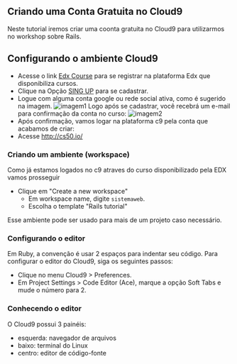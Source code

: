 
## Criando uma Conta Gratuita no Cloud9

Neste tutorial iremos criar uma coonta gratuita no Cloud9 para utilizarmos no workshop sobre Rails.

## Configurando o ambiente Cloud9
- Acesse o link [Edx Course](https://www.edx.org/course/introduction-computer-science-harvardx-cs50x) para se registrar na plataforma Edx que disponibiliza cursos.
- Clique na Opção [SING UP](https://courses.edx.org/register) para se cadastrar.
- Logue com alguma conta google ou rede social ativa, como é sugerido na imagem.
![imagem1](/imagens/Imagem1.png)
 Logo após se cadastrar, você recebrá um e-mail para confirmação da conta no curso:
![imagem2](/imagens/Imagem2.png)
- Após confirmação, vamos logar na plataforma c9 pela conta que acabamos de criar:
- Acesse <http://cs50.io/> 

### Criando um ambiente (workspace)

Como já estamos logados no c9 atraves do curso disponibilizado pela EDX vamos prosseguir

- Clique em "Create a new workspace"
	- Em workspace name, digite `sistemaweb`.
	- Escolha o template "Rails tutorial"

Esse ambiente pode ser usado para mais de um projeto caso necessário.

### Configurando o editor

Em Ruby, a convenção é usar 2 espaços para indentar seu código. Para configurar o editor do Cloud9, siga os seguintes passos:

- Clique no menu Cloud9 > Preferences.
- Em Project Settings > Code Editor (Ace), marque a opção Soft Tabs e mude o número para 2.

### Conhecendo o editor

O Cloud9 possui 3 painéis:

- esquerda: navegador de arquivos
- baixo: terminal do Linux
- centro: editor de código-fonte

